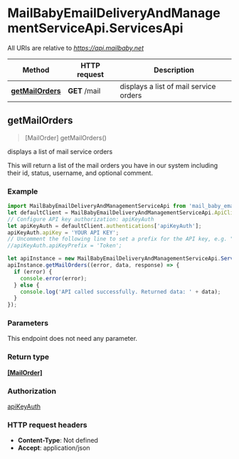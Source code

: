 # MailBabyEmailDeliveryAndManagementServiceApi.ServicesApi

All URIs are relative to *https://api.mailbaby.net*

Method | HTTP request | Description
------------- | ------------- | -------------
[**getMailOrders**](ServicesApi.md#getMailOrders) | **GET** /mail | displays a list of mail service orders



## getMailOrders

> [MailOrder] getMailOrders()

displays a list of mail service orders

This will return a list of the mail orders you have in our system including their id, status, username, and optional comment.

### Example

```javascript
import MailBabyEmailDeliveryAndManagementServiceApi from 'mail_baby_email_delivery_and_management_service_api';
let defaultClient = MailBabyEmailDeliveryAndManagementServiceApi.ApiClient.instance;
// Configure API key authorization: apiKeyAuth
let apiKeyAuth = defaultClient.authentications['apiKeyAuth'];
apiKeyAuth.apiKey = 'YOUR API KEY';
// Uncomment the following line to set a prefix for the API key, e.g. "Token" (defaults to null)
//apiKeyAuth.apiKeyPrefix = 'Token';

let apiInstance = new MailBabyEmailDeliveryAndManagementServiceApi.ServicesApi();
apiInstance.getMailOrders((error, data, response) => {
  if (error) {
    console.error(error);
  } else {
    console.log('API called successfully. Returned data: ' + data);
  }
});
```

### Parameters

This endpoint does not need any parameter.

### Return type

[**[MailOrder]**](MailOrder.md)

### Authorization

[apiKeyAuth](../README.md#apiKeyAuth)

### HTTP request headers

- **Content-Type**: Not defined
- **Accept**: application/json

